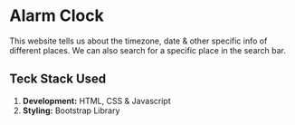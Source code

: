 # Alarm Clock

This website tells us about the timezone, date & other specific info of different places. We can also search for a specific place in the search bar.

## Teck Stack Used

1. **Development:** HTML, CSS & Javascript
2. **Styling:** Bootstrap Library


